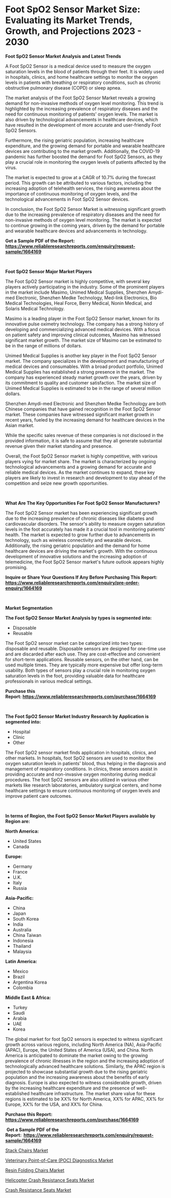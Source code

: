 <p><h1>Foot SpO2 Sensor Market Size: Evaluating its Market Trends, Growth, and Projections 2023 - 2030</h1></p><p><strong>Foot SpO2 Sensor Market Analysis and Latest Trends</strong></p>
<p><p>A Foot SpO2 Sensor is a medical device used to measure the oxygen saturation levels in the blood of patients through their feet. It is widely used in hospitals, clinics, and home healthcare settings to monitor the oxygen levels in patients with breathing or respiratory conditions, such as chronic obstructive pulmonary disease (COPD) or sleep apnea.</p><p>The market analysis of the Foot SpO2 Sensor Market reveals a growing demand for non-invasive methods of oxygen level monitoring. This trend is highlighted by the increasing prevalence of respiratory diseases and the need for continuous monitoring of patients' oxygen levels. The market is also driven by technological advancements in healthcare devices, which have resulted in the development of more accurate and user-friendly Foot SpO2 Sensors.</p><p>Furthermore, the rising geriatric population, increasing healthcare expenditure, and the growing demand for portable and wearable healthcare devices are contributing to the market growth. Additionally, the COVID-19 pandemic has further boosted the demand for Foot SpO2 Sensors, as they play a crucial role in monitoring the oxygen levels of patients affected by the virus.</p><p>The market is expected to grow at a CAGR of 10.7% during the forecast period. This growth can be attributed to various factors, including the increasing adoption of telehealth services, the rising awareness about the importance of continuous monitoring of oxygen levels, and the technological advancements in Foot SpO2 Sensor devices.</p><p>In conclusion, the Foot SpO2 Sensor Market is witnessing significant growth due to the increasing prevalence of respiratory diseases and the need for non-invasive methods of oxygen level monitoring. The market is expected to continue growing in the coming years, driven by the demand for portable and wearable healthcare devices and advancements in technology.</p></p>
<p><strong>Get a Sample PDF of the Report:&nbsp; <a href="https://www.reliableresearchreports.com/enquiry/request-sample/1664169">https://www.reliableresearchreports.com/enquiry/request-sample/1664169</a></strong></p>
<p>&nbsp;</p>
<p><strong>Foot SpO2 Sensor Major Market Players</strong></p>
<p><p>The Foot SpO2 Sensor market is highly competitive, with several key players actively participating in the industry. Some of the prominent players in the market include Masimo, Unimed Medical Supplies, Shenzhen Amydi-med Electronic, Shenzhen Medke Technology, Med-link Electronics, Bio Medical Technologies, Heal Force, Berry Medical, Nonin Medical, and Solaris Medical Technology.</p><p>Masimo is a leading player in the Foot SpO2 Sensor market, known for its innovative pulse oximetry technology. The company has a strong history of developing and commercializing advanced medical devices. With a focus on patient safety and improving clinical outcomes, Masimo has witnessed significant market growth. The market size of Masimo can be estimated to be in the range of millions of dollars.</p><p>Unimed Medical Supplies is another key player in the Foot SpO2 Sensor market. The company specializes in the development and manufacturing of medical devices and consumables. With a broad product portfolio, Unimed Medical Supplies has established a strong presence in the market. The company has experienced steady market growth over the years, driven by its commitment to quality and customer satisfaction. The market size of Unimed Medical Supplies is estimated to be in the range of several million dollars.</p><p>Shenzhen Amydi-med Electronic and Shenzhen Medke Technology are both Chinese companies that have gained recognition in the Foot SpO2 Sensor market. These companies have witnessed significant market growth in recent years, fueled by the increasing demand for healthcare devices in the Asian market.</p><p>While the specific sales revenue of these companies is not disclosed in the provided information, it is safe to assume that they all generate substantial revenue given their market standing and presence.</p><p>Overall, the Foot SpO2 Sensor market is highly competitive, with various players vying for market share. The market is characterized by ongoing technological advancements and a growing demand for accurate and reliable medical devices. As the market continues to expand, these key players are likely to invest in research and development to stay ahead of the competition and seize new growth opportunities.</p></p>
<p>&nbsp;</p>
<p><strong>What Are The Key Opportunities For Foot SpO2 Sensor Manufacturers?</strong></p>
<p><p>The Foot SpO2 Sensor market has been experiencing significant growth due to the increasing prevalence of chronic diseases like diabetes and cardiovascular disorders. The sensor's ability to measure oxygen saturation levels in the foot accurately has made it a crucial tool in monitoring patients' health. The market is expected to grow further due to advancements in technology, such as wireless connectivity and wearable devices. Additionally, the rising geriatric population and the demand for home healthcare devices are driving the market's growth. With the continuous development of innovative solutions and the increasing adoption of telemedicine, the Foot SpO2 Sensor market's future outlook appears highly promising.</p></p>
<p><strong>Inquire or Share Your Questions If Any Before Purchasing This Report: <a href="https://www.reliableresearchreports.com/enquiry/pre-order-enquiry/1664169">https://www.reliableresearchreports.com/enquiry/pre-order-enquiry/1664169</a></strong></p>
<p>&nbsp;</p>
<p><strong>Market Segmentation</strong></p>
<p><strong>The Foot SpO2 Sensor Market Analysis by types is segmented into:</strong></p>
<p><ul><li>Disposable</li><li>Reusable</li></ul></p>
<p><p>The Foot SpO2 sensor market can be categorized into two types: disposable and reusable. Disposable sensors are designed for one-time use and are discarded after each use. They are cost-effective and convenient for short-term applications. Reusable sensors, on the other hand, can be used multiple times. They are typically more expensive but offer long-term usability. Both types of sensors play a crucial role in monitoring oxygen saturation levels in the foot, providing valuable data for healthcare professionals in various medical settings.</p></p>
<p><strong>Purchase this Report:&nbsp;<a href="https://www.reliableresearchreports.com/purchase/1664169">https://www.reliableresearchreports.com/purchase/1664169</a></strong></p>
<p>&nbsp;</p>
<p><strong>The Foot SpO2 Sensor Market Industry Research by Application is segmented into:</strong></p>
<p><ul><li>Hospital</li><li>Clinic</li><li>Other</li></ul></p>
<p><p>The Foot SpO2 sensor market finds application in hospitals, clinics, and other markets. In hospitals, foot SpO2 sensors are used to monitor the oxygen saturation levels in patients' blood, thus helping in the diagnosis and management of respiratory conditions. In clinics, these sensors assist in providing accurate and non-invasive oxygen monitoring during medical procedures. The foot SpO2 sensors are also utilized in various other markets like research laboratories, ambulatory surgical centers, and home healthcare settings to ensure continuous monitoring of oxygen levels and improve patient care outcomes.</p></p>
<p>&nbsp;</p>
<p><strong>In terms of Region, the Foot SpO2 Sensor Market Players available by Region are:</strong></p>
<p>
    <p> <strong> North America: </strong>
        <ul>
            <li>United States</li>
            <li>Canada</li>
        </ul>
        </p> 
    <p> <strong> Europe: </strong>
        <ul>
            <li>Germany</li>
            <li>France</li>
            <li>U.K.</li>
            <li>Italy</li>
            <li>Russia</li>
        </ul>
        </p> 
    <p> <strong> Asia-Pacific: </strong>
        <ul>
            <li>China</li>
            <li>Japan</li>
            <li>South Korea</li>
            <li>India</li>
            <li>Australia</li>
            <li>China Taiwan</li>
            <li>Indonesia</li>
            <li>Thailand</li>
            <li>Malaysia</li>
        </ul>
        </p> 
    <p> <strong> Latin America: </strong>
        <ul>
            <li>Mexico</li>
            <li>Brazil</li>
            <li>Argentina Korea</li>
            <li>Colombia</li>
        </ul>
        </p> 
    <p> <strong> Middle East & Africa: </strong>
        <ul>
            <li>Turkey</li>
            <li>Saudi</li>
            <li>Arabia</li>
            <li>UAE</li>
            <li>Korea</li>
        </ul>
    </p>
    </p>
<p><p>The global market for foot SpO2 sensors is expected to witness significant growth across various regions, including North America (NA), Asia-Pacific (APAC), Europe, the United States of America (USA), and China. North America is anticipated to dominate the market owing to the growing prevalence of chronic illnesses in the region and the increasing adoption of technologically advanced healthcare solutions. Similarly, the APAC region is projected to showcase substantial growth due to the rising geriatric population and the increasing awareness about the benefits of early diagnosis. Europe is also expected to witness considerable growth, driven by the increasing healthcare expenditure and the presence of well-established healthcare infrastructure. The market share value for these regions is estimated to be XX% for North America, XX% for APAC, XX% for Europe, XX% for the USA, and XX% for China.</p></p>
<p><strong>Purchase this Report: <a href="https://www.reliableresearchreports.com/purchase/1664169">https://www.reliableresearchreports.com/purchase/1664169</a></strong></p>
<p>&nbsp;<strong>Get a Sample PDF of the Report:&nbsp;&nbsp;<a href="https://www.reliableresearchreports.com/enquiry/request-sample/1664169">https://www.reliableresearchreports.com/enquiry/request-sample/1664169</a></strong></p>
<p><strong></strong></p>
<p><p><a href="https://medium.com/@press.bell.sigh/stack-chairs-market-size-growth-forecast-2023-2030-1d0da0db4a1f">Stack Chairs Market</a></p><p><a href="https://www.linkedin.com/pulse/veterinary-point-of-care-poc-diagnostics-market-size-2023/">Veterinary Point-of-Care (POC) Diagnostics Market</a></p><p><a href="https://medium.com/@stand.tough.park/resin-folding-chairs-market-size-growth-forecast-2023-2030-9db961ad02fc">Resin Folding Chairs Market</a></p><p><a href="https://www.linkedin.com/pulse/helicopter-crash-resistance-seats-market-size-share-global/">Helicopter Crash Resistance Seats Market</a></p><p><a href="https://www.linkedin.com/pulse/decoding-crash-resistance-seats-market-deep-dive-latest/">Crash Resistance Seats Market</a></p></p>
